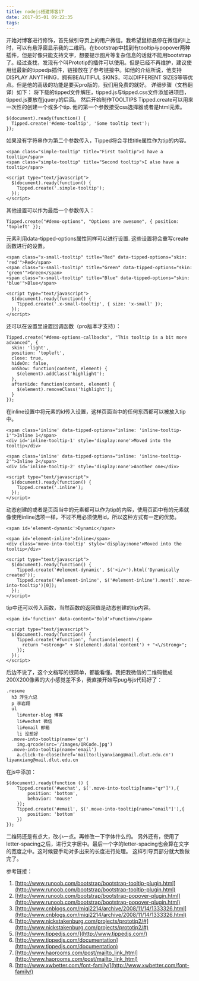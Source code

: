 ```yaml
---
title: nodejs搭建博客17
date: 2017-05-01 09:22:35
tags:
---
```



开始对博客进行修饰，首先做引导页上的用户微信。我希望鼠标悬停在微信的li上时，可以有悬浮窗显示我的二维码。在bootstrap中找到有tooltip与popover两种插件，但是好像只能支持文字，想要提示图片等复杂信息的话就不能用bootstrap了。经过查找，发现有个叫Prototip的插件可以使用。但是已经不再维护，建议使用组最新的tippedjs插件，链接放在了参考链接中。如他的介绍所说，他支持DISPLAY ANYTHING，拥有BEAUTIFUL SKINS，可以DIFFERENT SIZES等等优点。但是他的高级的功能是要买pro版的，我们用免费的就好。
详细步骤（文档翻译）如下：
将下载的tipped文件解压，tipped.js与tipped.css文件添加进项目，tipped.js要放在jquery的后面。
	<script type="text/javascript" src="http://code.jquery.com/jquery-3.1.1.min.js"></script>
	<script type="text/javascript" src="/js/tipped/tipped.js"></script>
	<link rel="stylesheet" type="text/css" href="/css/tipped/tipped.css"/>
然后开始制作TOOLTIPS
Tipped.create可以用来一次性的创建一个或多个tip. 他的第一个参数接受css选择器或者是html元素。

	$(document).ready(function() {
	  Tipped.create('#demo-tooltip', 'Some tooltip text');
	});
如果没有字符串作为第二个参数传入，Tipped将会寻找title属性作为tip的内容。

	<span class="simple-tooltip" title="First tooltip">I have a tooltip</span>
	<span class="simple-tooltip" title="Second tooltip">I also have a tooltip</span>
	
	<script type="text/javascript">
	  $(document).ready(function() {
	    Tipped.create('.simple-tooltip');
	  });
	</script>
其他设置可以作为最后一个参数传入：

	Tipped.create("#demo-options", "Options are awesome", { position: 'topleft' });
元素利用data-tipped-options属性同样可以进行设置. 这些设置将会重写create函数进行的设置。

	<span class="x-small-tooltip" title="Red" data-tipped-options="skin: 'red'">Red</span>
	<span class="x-small-tooltip" title="Green" data-tipped-options="skin: 'green'">Green</span>
	<span class="x-small-tooltip" title="Blue" data-tipped-options="skin: 'blue'">Blue</span>
	
	<script type="text/javascript">
	  $(document).ready(function() {
	    Tipped.create('.x-small-tooltip', { size: 'x-small' });
	  });
	</script>
还可以在设置里设置回调函数（pro版本才支持）：

	Tipped.create("#demo-options-callbacks", "This tooltip is a bit more advanced", {
	  skin: 'light',
	  position: 'topleft',
	  close: true,
	  hideOn: false,
	  onShow: function(content, element) {
	    $(element).addClass('highlight');
	  },
	  afterHide: function(content, element) {
	    $(element).removeClass('highlight');
	  }
	});
在inline设置中将元素的id传入设置，这样页面当中的任何东西都可以被放入tip中。

	<span class='inline' data-tipped-options="inline: 'inline-tooltip-1'">Inline 1</span>
	<div id='inline-tooltip-1' style='display:none'>Moved into the tooltip</div>
	
	<span class='inline' data-tipped-options="inline: 'inline-tooltip-2'">Inline 2</span>
	<div id='inline-tooltip-2' style='display:none'>Another one</div>
	
	<script type="text/javascript">
	  $(document).ready(function() {
	    Tipped.create('.inline');
	  });
	</script>
动态创建的或者是页面当中的元素都可以作为tip的内容，使用页面中有的元素就像使用inline选项一样，不过不用必须使用id，所以这种方式有一定的优势。

	<span id='element-dynamic'>Dynamic</span>
	
	<span id='element-inline'>Inline</span>
	<div class='move-into-tooltip' style='display:none'>Moved into the tooltip</div>
	
	<script type="text/javascript">
	  $(document).ready(function() {
	    Tipped.create('#element-dynamic', $('<i/>').html('Dynamically created'));
	    Tipped.create('#element-inline', $('#element-inline').next('.move-into-tooltip')[0]);
	  });
	</script>
tip中还可以传入函数，当然函数的返回值是动态创建的tip内容。

	<span id='function' data-content='Bold'>Function</span>
	
	<script type="text/javascript">
	  $(document).ready(function() {
	    Tipped.create('#function', function(element) {
	      return "<strong>" + $(element).data('content') + "<\/strong>";
	    });
	  });
	</script>
后边不说了，这个文档写的很简单，都能看懂。我把我微信的二维码截成200X200像素的大小感觉差不多，我直接开始写pug与js代码好了：

    .resume
      h3 浮生六记
      p 李岩翔
      ul
        li#enter-blog 博客
        li#wechat 微信
        li#email 邮箱
        li 没想好
      .move-into-tooltip(name='qr')
        img.qrcode(src='/images/QRCode.jpg')
      .move-into-tooltip(name='email')
        a.click-to-close(href='mailto:liyanxiang@mail.dlut.edu.cn') liyanxiang@mail.dlut.edu.cn
在js中添加：

    $(document).ready(function () {
        Tipped.create('#wechat', $('.move-into-tooltip[name="qr"]'),{
            position: 'bottom',
            behavior: 'mouse'
        });
        Tipped.create('#email', $('.move-into-tooltip[name="email"]'),{
            position: 'bottom'
        })
    });
二维码还是有点大，改小一点。再修改一下字体什么的。
另外还有，使用了letter-spacing之后，进行文字居中。最后一个字的letter-spacing也会算在文字的宽度之中。这时候要手动对多出来的长度进行处理。
这样引导页部分就大致做完了。











参考链接：

1. [http://www.runoob.com/bootstrap/bootstrap-tooltip-plugin.html](http://www.runoob.com/bootstrap/bootstrap-tooltip-plugin.html)
2. [http://www.runoob.com/bootstrap/bootstrap-popover-plugin.html](http://www.runoob.com/bootstrap/bootstrap-popover-plugin.html)
3. [http://www.cnblogs.com/miqi2214/archive/2008/11/14/1333326.html](http://www.cnblogs.com/miqi2214/archive/2008/11/14/1333326.html)
4. [http://www.nickstakenburg.com/projects/prototip2/#](http://www.nickstakenburg.com/projects/prototip2/#)
5. [http://www.tippedjs.com/](http://www.tippedjs.com/)
6. [http://www.tippedjs.com/documentation](http://www.tippedjs.com/documentation)
7. [http://www.haorooms.com/post/mailto_link_html](http://www.haorooms.com/post/mailto_link_html)
8. [http://www.xwbetter.com/font-family/](http://www.xwbetter.com/font-family/)